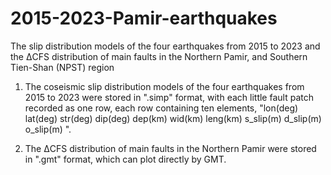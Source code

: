 # 2015-2023-Pamir-earthquakes
The slip distribution models of the four earthquakes from 2015 to 2023 and the ΔCFS distribution of main faults in the Northern Pamir, and Southern Tien-Shan (NPST) region

1. The coseismic slip distribution models of the four earthquakes from 2015 to 2023 were stored in ".simp" format, with each little fault patch recorded as one row, each row containing ten elements, "lon(deg) lat(deg) str(deg) dip(deg) dep(km) wid(km) leng(km) s_slip(m) d_slip(m) o_slip(m) ". 

2. The ΔCFS distribution of main faults in the Northern Pamir were stored in ".gmt" format, which can plot directly by GMT.
